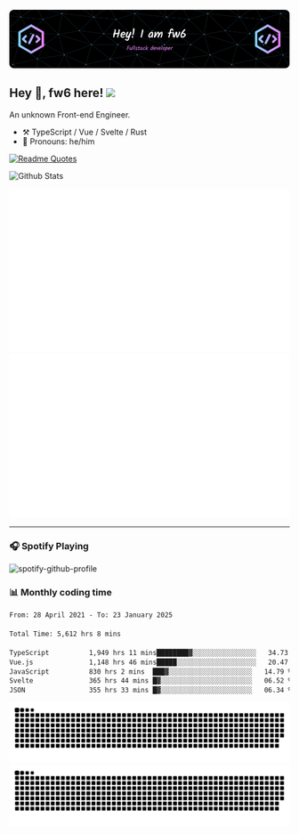 ![Header](github-header-image.png)

## Hey 👋, fw6 here! <img src="https://github.githubassets.com/images/mona-whisper.gif" height="24" />


An unknown Front-end Engineer.

-   :hammer_and_pick: TypeScript / Vue / Svelte / Rust
-   :man: Pronouns: he/him


[![Readme Quotes](https://quotes-github-readme.vercel.app/api?type=horizontal&theme=algolia)](https://github.com/piyushsuthar/github-readme-quotes)



![Github Stats](https://github-readme-stats.vercel.app/api?username=fw6&bg_color=30,e96443,904e95&title_color=fff&text_color=fff)

![](https://raw.githubusercontent.com/fw6/github-stats-transparent/output/generated/overview.svg)
![](https://raw.githubusercontent.com/fw6/github-stats-transparent/output/generated/languages.svg)


---

### 🎧 Spotify Playing

<!-- ![spotify-github-profile](/img/default.svg) -->

![spotify-github-profile](https://spotify-github-profile.vercel.app/api/view.svg?uid=r6wn4hdvypv0lkzyrj0e0pjct&cover_image=true&theme=default&show_offline=true&background_color=9a10ad&interchange=true&bar_color_cover=true)



### :bar_chart: Monthly coding time 

<!--START_SECTION:waka-->

```txt
From: 28 April 2021 - To: 23 January 2025

Total Time: 5,612 hrs 8 mins

TypeScript          1,949 hrs 11 mins████████▓░░░░░░░░░░░░░░░░   34.73 %
Vue.js              1,148 hrs 46 mins█████░░░░░░░░░░░░░░░░░░░░   20.47 %
JavaScript          830 hrs 2 mins  ███▓░░░░░░░░░░░░░░░░░░░░░   14.79 %
Svelte              365 hrs 44 mins █▓░░░░░░░░░░░░░░░░░░░░░░░   06.52 %
JSON                355 hrs 33 mins █▓░░░░░░░░░░░░░░░░░░░░░░░   06.34 %
```

<!--END_SECTION:waka-->




![github contribution grid snake animation](https://raw.githubusercontent.com/platane/platane/output/github-contribution-grid-snake-dark.svg#gh-dark-mode-only)![github contribution grid snake animation](https://raw.githubusercontent.com/platane/platane/output/github-contribution-grid-snake.svg#gh-light-mode-only)
